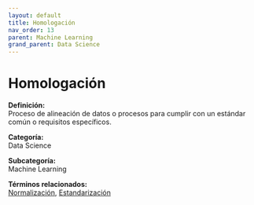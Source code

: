 ```yaml
---
layout: default
title: Homologación
nav_order: 13
parent: Machine Learning
grand_parent: Data Science
---
```


# Homologación

**Definición:**  
Proceso de alineación de datos o procesos para cumplir con un estándar común o requisitos específicos.

**Categoría:**  
Data Science  

**Subcategoría:**  
Machine Learning

**Términos relacionados:**  
[Normalización](https://maleniski.github.io/diccionario-angl-tec-mx/docs/data-science/machine-learning/normalizacin.html), [Estandarización](https://maleniski.github.io/diccionario-angl-tec-mx/docs/data-science/machine-learning/estandarizacin.html)
